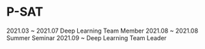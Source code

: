 # P-SAT
2021.03 ~ 2021.07 Deep Learning Team Member
2021.08 ~ 2021.08 Summer Seminar
2021.09 ~ Deep Learning Team Leader
